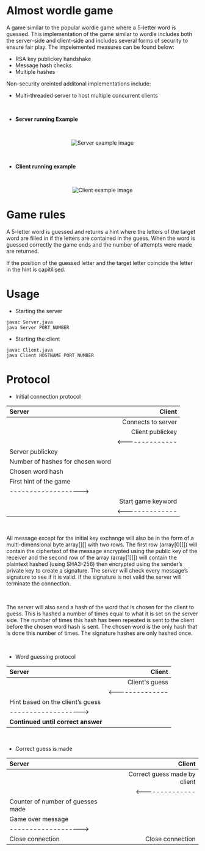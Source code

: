 # Almost wordle game #
A game similar to the popular wordle game where a 5-letter word is guessed. This implementation of the game similar to wordle includes both the server-side and client-side and includes several forms of security
to ensure fair play.  The impelemented measures can be found below:


* RSA key publickey handshake
* Message hash checks
* Multiple hashes 


Non-security oreinted additonal implementations include:
* Multi-threaded server to host multiple concurrent clients

<br>

* **Server running Example**
<br>
<div align="center">

![Server example image](../img/serverexample.png?raw=true)

</div>
<br>

* **Client running example**
<br>
<div align="center">

![Client example image](../img/clientexample.png?raw=true)

</div>

# Game rules #
A 5-letter word is guessed and returns a hint where the letters of the target word are filled in 
if the letters are contained in the guess. When the word is guessed correctly the game ends and the number 
of attempts were made are returned. 

If the position of the guessed letter and the target letter coincide the letter in the hint is capitilised. 


# Usage #

* Starting the server
```
javac Server.java
java Server PORT_NUMBER
```
* Starting the client
```
javac Client.java
java Client HOSTNAME PORT_NUMBER
```


# Protocol #

* Initial connection protocol

<div align="center">

| Server | Client |
| :--- | ---: |
|  | Connects to server
| | Client publickey |
| | <--------------|
| Server publickey | |
| Number of hashes for chosen word | |
| Chosen word hash | |
| First hint of the game | |
| -------------------> | |
| | Start game keyword |
| | <-------------- |

</div>

<br>

All message except for the initial key exchange will also be in the form of a multi-dimensional byte array[][] with two rows. The first row (array[0][]) will contain the ciphertext of the message encrypted using the public key of the receiver and the second row of the array (array[1][]) will contain the plaintext hashed (using SHA3-256) then encrypted using the sender’s private key to create a signature. The server will check every message’s signature to see if it is valid. If the signature is not valid the server will terminate the connection.  

<br>

The server will also send a hash of the word that is chosen for the client to guess. This is hashed a number of times equal to what it is set on the server side. The number of times this hash has been repeated is sent to the client before the chosen word hash is sent. The chosen word is the only hash that is done this number of times. The signature hashes are only hashed once. 

<br>
  
* Word guessing protocol

<div align="center">

| Server | Client |
| :--- | ---: |
| | Client's guess|
| | <-------------- |
| Hint based on the client’s guess | |
| -------------------> | |
| **Continued until correct answer** | |  

</div>
<br>

* Correct guess is made

<div align="center">

| Server | Client |
| :--- | ---: |
| | Correct guess made by client |
| | <-------------- |
| Counter of number of guesses made | |
| Game over message | |
| -------------------> | |
| Close connection | Close connection |

</div>